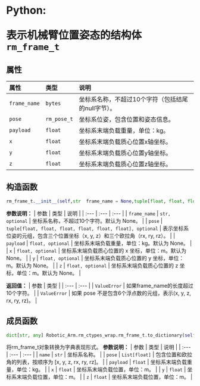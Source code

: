 # <p class="hidden">Python: </p>表示机械臂位置姿态的结构体`rm_frame_t`

## 属性

|  属性  |  类型  |  说明  |
| :--- | :--- | :--- |
|  `frame_name`  |  `bytes`  |  坐标系名称，不超过10个字符（包括结尾的null字节）。 |
|  `pose`  |  `rm_pose_t`  |  坐标系位姿，包含位置和姿态信息。  |
|  `payload`  |  `float`  |  坐标系末端负载重量，单位：kg。  |
|  `x`  |  `float`  |  坐标系末端负载质心位置x轴坐标。  |
|  `y`  |  `float`  |  坐标系末端负载质心位置y轴坐标。  |
|  `z`  |  `float`  |  坐标系末端负载质心位置z轴坐标。  |

## 构造函数

```Python
rm_frame_t.__init__(self,str  frame_name = None,tuple[float, float, float, float, float, float]  pose = None,float  payload = None,float  x = None,float  y = None,float  z = None)
```

**参数说明：**
|  参数  |  类型  |  说明  |
| :--- | :--- | :--- |
|  `frame_name`  |  `str, optional`  |  坐标系名称，不超过10个字符。默认为 None。 |
|  `pose`  |  `tuple[float, float, float, float, float, float], optional`  |  表示坐标系位姿的元组，包含三个位置坐标（x, y, z）和三个欧拉角（rx, ry, rz）。  |
|  `payload`  |  `float, optional`  |  坐标系末端负载重量，单位：kg。默认为 None。  |
|  `x`  |  `float, optional`  |  坐标系末端负载质心位置的 x 坐标，单位：m。默认为 None。  |
|  `y`  |  `float, optional`  |  坐标系末端负载质心位置的 y 坐标，单位：m。默认为 None。  |
|  `z`  |  `float, optional`  |  坐标系末端负载质心位置的 z 坐标，单位：m。默认为 None。  |

**返回值：**
|  参数  |  类型  |
| :--- | :--- |
|  `ValueError`  |  如果frame_name的长度超过10个字符。 |
|  `ValueError`  |  如果 pose 不是包含6个浮点数的元组，表示(x, y, z, rx, ry, rz)。  |

## 成员函数

```Python
dict[str, any] Robotic_Arm.rm_ctypes_wrap.rm_frame_t.to_dictionary(self)
```

将rm_frame_t对象转换为字典表现形式。
**参数说明：**
|  参数  |  类型  |  说明  |
| :--- | :--- | :--- |
|  `name`  |  `str`  |  坐标系名称。 |
|  `pose`  |  `List[float]`  |  包含位置和欧拉角的列表，按顺序为 [x, y, z, rx, ry, rz]。  |
|  `payload`  |  `float`  | 坐标系末端负载重量，单位：kg。  |
|  `x`  |  `float`  |  坐标系末端负载位置，单位：m。  |
|  `y`  |  `float`  |  坐标系末端负载位置，单位：m。  |
|  `z`  |  `float`  |  坐标系末端负载位置，单位：m。  |
